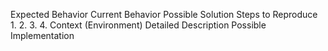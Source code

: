 Expected Behavior
Current Behavior
Possible Solution
Steps to Reproduce
1.
2.
3.
4.
Context (Environment)
Detailed Description
Possible Implementation
